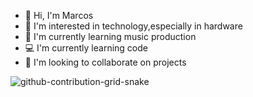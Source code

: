 - 👋 Hi, I'm Marcos 
- 👀 I'm interested in technology,especially in hardware
- 🌱 I'm currently learning music production
- 💻 I'm currently learning code
- 💞️ I'm looking to collaborate on projects
<!---
mdgonza/mdgonza is a ✨ special ✨ repository because its `README.md` (this file) appears on your GitHub profile.
You can click the Preview link to take a look at your changes.
--->
![github-contribution-grid-snake](https://user-images.githubusercontent.com/94223917/213924188-c17ff2f0-34fa-4ba7-8413-b71ad03f371a.svg)
